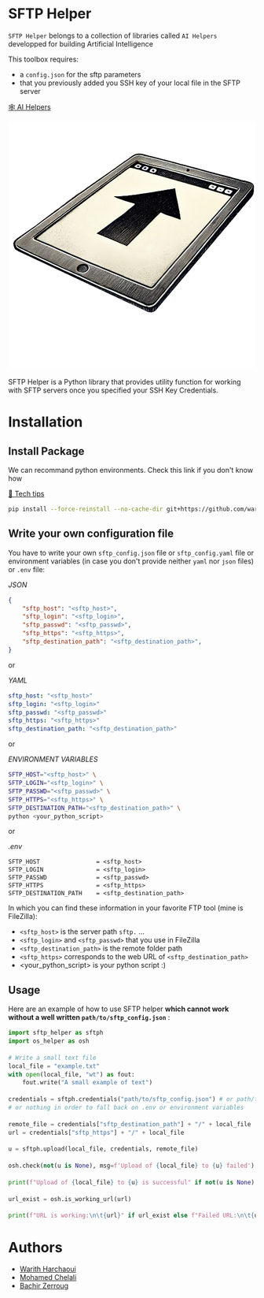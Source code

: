 # SFTP Helper

`SFTP Helper` belongs to a collection of libraries called `AI Helpers` developped for building Artificial Intelligence

This toolbox requires:
  - a `config.json` for the sftp parameters
  - that you previously added you SSH key of your local file in the SFTP server

[🕸️ AI Helpers](https://harchaoui.org/warith/ai-helpers)

[![logo](logo.png)](https://harchaoui.org/warith/ai-helpers)

SFTP Helper is a Python library that provides utility function for working with SFTP servers once you specified your SSH Key Credentials.

# Installation

## Install Package

We can recommand python environments. Check this link if you don't know how

[🥸 Tech tips](https://harchaoui.org/warith/4ml/#install)


```bash
pip install --force-reinstall --no-cache-dir git+https://github.com/warith-harchaoui/sftp-helper.git@main
```

## Write your own configuration file

You have to write your own `sftp_config.json` file or `sftp_config.yaml` file or environment variables (in case you don't provide neither `yaml` nor `json` files) or `.env` file:

_JSON_
```json
{
    "sftp_host": "<sftp_host>",
    "sftp_login": "<sftp_login>",
    "sftp_passwd": "<sftp_passwd>",
    "sftp_https": "<sftp_https>",
    "sftp_destination_path": "<sftp_destination_path>",
}
```
or

_YAML_
```yaml
sftp_host: "<sftp_host>"
sftp_login: "<sftp_login>"
sftp_passwd: "<sftp_passwd>"
sftp_https: "<sftp_https>"
sftp_destination_path: "<sftp_destination_path>"
```
or

_ENVIRONMENT VARIABLES_
```bash
SFTP_HOST="<sftp_host>" \
SFTP_LOGIN="<sftp_login>" \
SFTP_PASSWD="<sftp_passwd>" \
SFTP_HTTPS="<sftp_https>" \
SFTP_DESTINATION_PATH="<sftp_destination_path>" \
python <your_python_script>
```
or

_.env_
```
SFTP_HOST                = <sftp_host>
SFTP_LOGIN               = <sftp_login>
SFTP_PASSWD              = <sftp_passwd>
SFTP_HTTPS               = <sftp_https>
SFTP_DESTINATION_PATH    = <sftp_destination_path>
```

In which you can find these information in your favorite FTP tool (mine is FileZilla):
  + `<sftp_host>` is the server path `sftp.` ...
  + `<sftp_login>` and `<sftp_passwd>` that you use in FileZilla
  + `<sftp_destination_path>` is the remote folder path
  + `<sftp_https>` corresponds to the web URL of `<sftp_destination_path>`
  + <your_python_script> is your python script :)

## Usage

Here are an example of how to use SFTP helper **which cannot work without a well written `path/to/sftp_config.json`** :
```python
import sftp_helper as sftph
import os_helper as osh

# Write a small text file
local_file = "example.txt"
with open(local_file, "wt") as fout:
    fout.write("A small example of text")

credentials = sftph.credentials("path/to/sftp_config.json") # or path/to/sftp_config.yaml
# or nothing in order to fall back on .env or environment variables

remote_file = credentials["sftp_destination_path"] + "/" + local_file
url = credentials["sftp_https"] + "/" + local_file

u = sftph.upload(local_file, credentials, remote_file)

osh.check(not(u is None), msg=f'Upload of {local_file} to {u} failed')

print(f"Upload of {local_file} to {u} is successful" if not(u is None) else f"Failed upload of {local_file} to {u}")

url_exist = osh.is_working_url(url)

print(f"URL is working:\n\t{url}" if url_exist else f"Failed URL:\n\t{url}")

```

# Authors
 - [Warith Harchaoui](https://harchaoui.org/warith)
 - [Mohamed Chelali](https://mchelali.github.io)
 - [Bachir Zerroug](https://www.linkedin.com/in/bachirzerroug)

